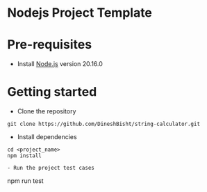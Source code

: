 # Nodejs Project Template

# Pre-requisites

- Install [Node.js](https://nodejs.org/en/) version 20.16.0

# Getting started

- Clone the repository

```
git clone https://github.com/DineshBisht/string-calculator.git
```

- Install dependencies

```
cd <project_name>
npm install

- Run the project test cases
```

npm run test
